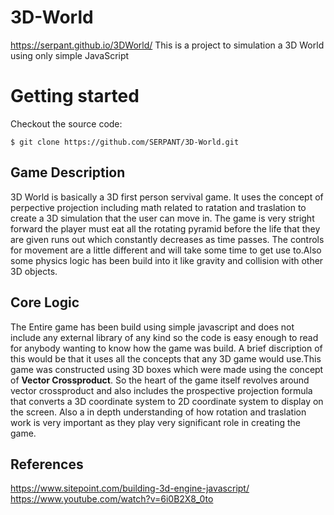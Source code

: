 # 3D-World
https://serpant.github.io/3DWorld/
This is a project to simulation a 3D World using only simple JavaScript

# Getting started

Checkout the source code:

    $ git clone https://github.com/SERPANT/3D-World.git

## Game Description

3D World is basically a 3D first person servival game. It uses the concept of perpective projection including math related to ratation and traslation to create a 3D simulation that the user can move in. The game is very stright forward the player must eat all the rotating pyramid before the life that they are given runs out which constantly decreases as time passes. The controls for movement are a little different and will take some time to get use to.Also some physics logic has been build into it like gravity and collision with other 3D objects.

## Core Logic 

The Entire game has been build using simple javascript and does not include any external library of any kind so the code is easy enough to read for anybody wanting to know how the game was build. A brief discription of this would be that it uses all the concepts that any 3D game would use.This game was constructed using 3D boxes which were made using the concept of <strong> Vector Crossproduct</strong>. So the heart of the game itself revolves around vector crossproduct and also includes the prospective projection formula that converts a 3D coordinate system to 2D coordinate system to display on the screen. Also a in depth understanding of how rotation and traslation work is very important as they play very significant role in creating the game.


## References
<a href="https://www.sitepoint.com/building-3d-engine-javascript/">https://www.sitepoint.com/building-3d-engine-javascript/</a>
<a href ="https://www.youtube.com/watch?v=6i0B2X8_0to">https://www.youtube.com/watch?v=6i0B2X8_0to</a>
